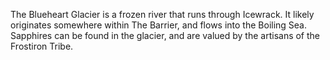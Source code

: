 The Blueheart Glacier is a frozen river that runs through Icewrack. It likely originates somewhere within The Barrier, and flows into the Boiling Sea. Sapphires can be found in the glacier, and are valued by the artisans of the Frostiron Tribe.